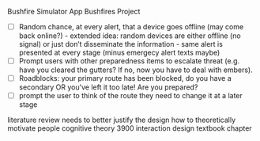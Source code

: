 Bushfire Simulator App
Bushfires Project

- [ ] Random chance, at every alert, that a device goes offline (may come back online?) - extended idea: random devices are either offline (no signal) or just don’t disseminate the information - same alert is presented at every stage (minus emergecy alert texts maybe)
- [ ] Prompt users with other preparedness items to escalate threat (e.g. have you cleared the gutters? If no, now you have to deal with embers).
- [ ] Roadblocks: your primary route has been blocked, do you have a secondary OR you’ve left it too late! Are you prepared?
- [ ] prompt the user to think of the route they need to change it at a later stage

literature review needs to better justify the design
how to theoretically motivate people cognitive theory 3900 interaction design textbook chapter
